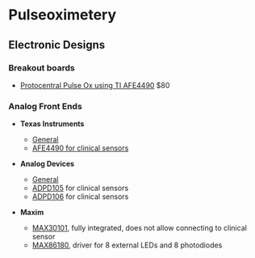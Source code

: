 # Pulseoximetery

## Electronic Designs

### Breakout boards
- [Protocentral Pulse Ox using TI AFE4490](https://protocentral.com/product/protocentral-afe4490-pulse-oximeter-breakout-board-kit/) $80

### Analog Front Ends

- **Texas Instruments**
    - [General](https://www.ti.com/solution/pulse-oximeter) 
    - [AFE4490 for clinical sensors](https://www.ti.com/lit/ds/symlink/afe4490.pdf?ts=1680618647641)

- **Analog Devices**
    - [General](https://www.analog.com/en/applications/markets/healthcare-pavilion-home/vital-signs-measurement/spo2.html)
    - [ADPD105](https://www.analog.com/en/products/adpd105.html) for clinical sensors 
    - [ADPD106](https://www.analog.com/en/products/adpd106.html) for clinical sensors
  
- **Maxim**
    - [MAX30101](https://www.maximintegrated.com/en/products/interface/signal-integrity/MAX30101.html), fully integrated, does not allow connecting to clinical sensor
    - [MAX86180](https://www.analog.com/en/products/max86180.html), driver for 8 external LEDs and 8 photodiodes  

